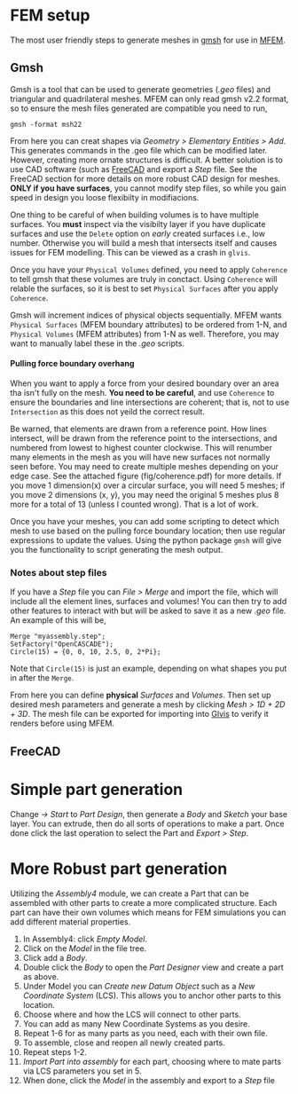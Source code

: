 # FEM setup

The most user friendly steps to generate meshes in [gmsh](https://gmsh.info/) for use in [MFEM](https://mfem.org/).

## Gmsh

Gmsh is a tool that can be used to generate geometries (*.geo* files) and triangular and quadrilateral meshes. MFEM can only read gmsh v2.2 format, so to ensure the mesh files generated are compatible you need to run,

```
gmsh -format msh22
```

From here you can creat shapes via *Geometry > Elementary Entities > Add*. This generates commands in the .geo file which can be modified later. However, creating more ornate structures is difficult. A better solution is to use CAD software (such as [FreeCAD](https://www.freecad.org/) and export a *Step* file. See the FreeCAD section for more details on more robust CAD design for meshes. **ONLY if you have surfaces**, you cannot modify step files, so while you gain speed in design you loose flexibilty in modifiacions.

One thing to be careful of when building volumes is to have multiple surfaces. You **must** inspect via the visibilty layer if you have duplicate surfaces and use the `Delete` option on *early* created surfaces i.e., low number. Otherwise you will build a mesh that intersects itself and causes issues for FEM modelling. This can be viewed as a crash in `glvis`.

Once you have your `Physical Volumes` defined, you need to apply `Coherence` to tell gmsh that these volumes are truly in conctact. Using `Coherence` will relable the surfaces, so it is best to set `Physical Surfaces` after you apply `Coherence`. 

Gmsh will increment indices of physical objects sequentially. MFEM wants `Physical Surfaces` (MFEM boundary attributes) to be ordered from 1-N, and `Physical Volumes` (MFEM attributes) from 1-N as well. Therefore, you may want to manually label these in the *.geo* scripts.

#### Pulling force boundary overhang

When you want to apply a force from your desired boundary over an area tha isn't fully on the mesh. **You need to be careful**, and use `Coherence` to ensure the boundaries and line intersections are coherent; that is, not to use `Intersection` as this does not yeild the correct result.

Be warned, that elements are drawn from a reference point. How lines intersect, will be drawn from the reference point to the intersections, and numbered from lowest to highest counter clockwise. This will renumber many elements in the mesh as you will have new surfaces not normally seen before. You may need to create multiple meshes depending on your edge case. See the attached figure (fig/coherence.pdf) for more details. If you move 1 dimension(x) over a circular surface, you will need 5 meshes; if you move 2 dimensions (x, y), you may need the original 5 meshes plus 8 more for a total of 13 (unless I counted wrong). That is a lot of work.

Once you have your meshes, you can add some scripting to detect which mesh to use based on the pulling force boundary location; then use regular expressions to update the values. Using the python package `gmsh` will give you the functionality to script generating the mesh output.

### Notes about step files

If you have a *Step* file you can *File > Merge* and import the file, which will include all the element lines, surfaces and volumes! You can then try to add other features to interact with but will be asked to save it as a new *.geo* file. An example of this will be,

```
Merge "myassembly.step";
SetFactory("OpenCASCADE");
Circle(15) = {0, 0, 10, 2.5, 0, 2*Pi};
```

Note that `Circle(15)` is just an example, depending on what shapes you put in after the `Merge`.


From here you can define **physical** *Surfaces* and *Volumes*. Then set up desired mesh parameters and generate a mesh by clicking *Mesh > 1D + 2D + 3D*. The mesh file can be exported for importing into [Glvis](https://glvis.org/) to verify it renders before using MFEM.

## FreeCAD

# Simple part generation

Change *-> Start* to *Part Design*, then generate a *Body* and *Sketch* your base layer. You can extrude, then do all sorts of operations to make a part. Once done click the last operation to select the Part and *Export > Step*.

# More Robust part generation

Utilizing the *Assembly4* module, we can create a Part that can be assembled with other parts to create a more complicated structure. Each part can have their own volumes which means for FEM simulations you can add different material properties. 

1.  In Assembly4: click *Empty Model*. 
2.  Click on the *Model* in the file tree.
3.  Click add a *Body*.
4.  Double click the *Body* to open the *Part Designer* view and create a part as above.
5.  Under Model you can *Create new Datum Object* such as a *New Coordinate System* (LCS). This allows you to anchor other parts to this location.
6.  Choose where and how the LCS will connect to other parts.
7.  You can add as many New Coordinate Systems as you desire.
8.  Repeat 1-6 for as many parts as you need, each with their own file.
9.  To assemble, close and reopen all newly created parts.
10. Repeat steps 1-2.
11. *Import Part into assembly* for each part, choosing where to mate parts via LCS parameters you set in 5.
12. When done, click the *Model* in the assembly and export to a *Step* file
